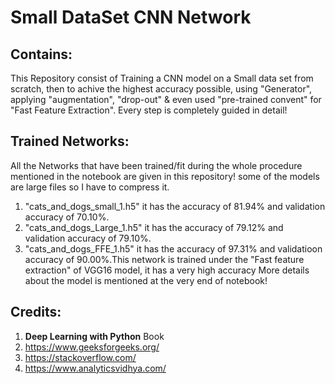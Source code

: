 # Small DataSet CNN Network
## Contains:
This Repository consist of Training a CNN model on a Small data set from scratch, then to achive the highest accuracy possible, using "Generator", applying "augmentation", "drop-out" & even used "pre-trained convent" for "Fast Feature Extraction". Every step is completely
guided in detail!
## Trained Networks:
All the Networks that have been trained/fit during the whole procedure mentioned in the notebook are given in this repository! some of the models are large files so I have to compress it.
1. "cats_and_dogs_small_1.h5" it has the accuracy of 81.94% and validation accuracy of 70.10%.
2. "cats_and_dogs_Large_1.h5" it has the accuracy of 79.12% and validation accuracy of 79.10%.
3. "cats_and_dogs_FFE_1.h5" it has the accuracy of 97.31% and validatioon accuracy of 90.00%.This network is trained under the "Fast feature extraction" of VGG16 model, it has a very high accuracy
More details about the model is mentioned at the very end of notebook!
## Credits:
1. **Deep Learning with Python** Book
2. https://www.geeksforgeeks.org/
3. https://stackoverflow.com/
4. https://www.analyticsvidhya.com/
